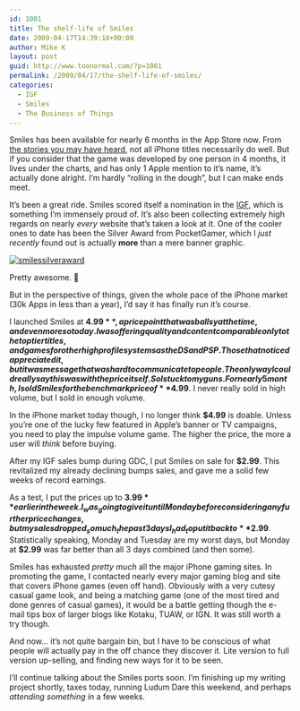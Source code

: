 ```yaml
---
id: 1001
title: The shelf-life of Smiles
date: 2009-04-17T14:39:18+00:00
author: Mike K
layout: post
guid: http://www.toonormal.com/?p=1001
permalink: /2009/04/17/the-shelf-life-of-smiles/
categories:
  - IGF
  - Smiles
  - The Business of Things
---
```

Smiles has been available for nearly 6 months in the App Store now. From [the stories you may have heard](http://www.streamingcolour.com/blog/2009/03/09/the-numbers-post-aka-brutal-honesty/), not all iPhone titles necessarily do well. But if you consider that the game was developed by one person in 4 months, it lives under the charts, and has only 1 Apple mention to it&#8217;s name, it&#8217;s actually done alright. I&#8217;m hardly &#8220;rolling in the dough&#8221;, but I can make ends meet.

It&#8217;s been a great ride. Smiles scored itself a nomination in the [IGF](http://www.igfmobile.com), which is something I&#8217;m immensely proud of. It&#8217;s also been collecting extremely high regards on nearly _every_ website that&#8217;s taken a look at it. One of the cooler ones to date has been the Silver Award from PocketGamer, which I _just recently_ found out is actually **more** than a mere banner graphic.

[<img src="/wp-content/uploads/2009/04/smilessilveraward-450x337.jpg" alt="smilessilveraward" title="smilessilveraward" width="450" height="337" class="aligncenter size-medium wp-image-1006" srcset="/wp-content/uploads/2009/04/smilessilveraward-450x337.jpg 450w, /wp-content/uploads/2009/04/smilessilveraward-1024x768.jpg 1024w, /wp-content/uploads/2009/04/smilessilveraward.jpg 1094w" sizes="(max-width: 450px) 100vw, 450px" />](/wp-content/uploads/2009/04/smilessilveraward.jpg)

Pretty awesome. 🙂

But in the perspective of things, given the whole pace of the iPhone market (30k Apps in less than a year), I&#8217;d say it has finally run it&#8217;s course.

I launched Smiles at **$4.99**, a price point that was ballsy at the time, and even more so today. I was offering quality and content comparable only to the top tier titles, and games for other high profile systems as the DS and PSP. Those that noticed appreciated it, but it was message that was hard to communicate to people. The only way I could really say this was with the price itself. So I stuck to my guns. For nearly 5 month, I sold Smiles for the benchmark price of **$4.99**. I never really sold in high volume, but I sold in enough volume.

In the iPhone market today though, I no longer think **$4.99** is doable. Unless you&#8217;re one of the lucky few featured in Apple&#8217;s banner or TV campaigns, you need to play the impulse volume game. The higher the price, the more a user will _think_ before buying.

After my IGF sales bump during GDC, I put Smiles on sale for **$2.99**. This revitalized my already declining bumps sales, and gave me a solid few weeks of record earnings.

As a test, I put the prices up to **$3.99** earlier in the week. I _was_ going to give it until Monday before considering any further price changes, but my sales dropped _so much_ the past 3 days I _had_ to put it back to **$2.99**. Statistically speaking, Monday and Tuesday are my worst days, but Monday at **$2.99** was far better than all 3 days combined (and then some).

Smiles has exhausted _pretty much_ all the major iPhone gaming sites. In promoting the game, I contacted nearly every major gaming blog and site that covers iPhone games (even off hand). Obviously with a very cutesy casual game look, and being a matching game (one of the most tired and done genres of casual games), it would be a battle getting though the e-mail tips box of larger blogs like Kotaku, TUAW, or IGN. It was still worth a try though.

And now&#8230; it&#8217;s not quite bargain bin, but I have to be conscious of what people will actually pay in the off chance they discover it. Lite version to full version up-selling, and finding new ways for it to be seen.

I&#8217;ll continue talking about the Smiles ports soon. I&#8217;m finishing up my writing project shortly, taxes today, running Ludum Dare this weekend, and perhaps _attending something_ in a few weeks.